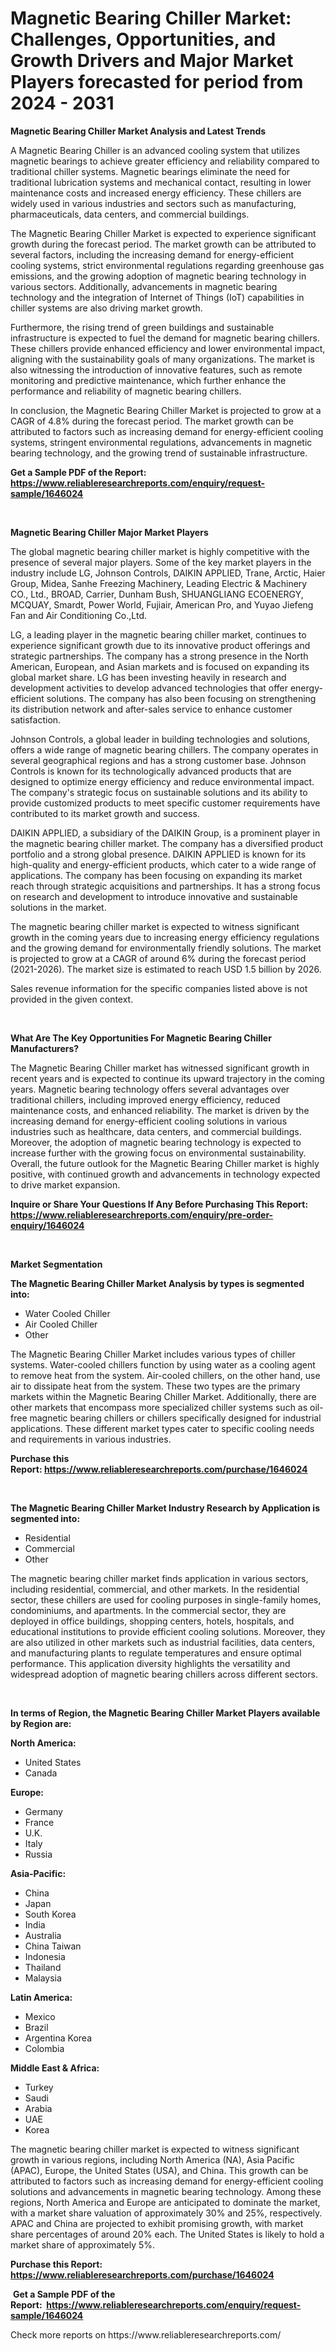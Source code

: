 <p><h1>Magnetic Bearing Chiller Market: Challenges, Opportunities, and Growth Drivers and Major Market Players forecasted for period from 2024 - 2031</h1></p><p><strong>Magnetic Bearing Chiller Market Analysis and Latest Trends</strong></p>
<p><p>A Magnetic Bearing Chiller is an advanced cooling system that utilizes magnetic bearings to achieve greater efficiency and reliability compared to traditional chiller systems. Magnetic bearings eliminate the need for traditional lubrication systems and mechanical contact, resulting in lower maintenance costs and increased energy efficiency. These chillers are widely used in various industries and sectors such as manufacturing, pharmaceuticals, data centers, and commercial buildings.</p><p>The Magnetic Bearing Chiller Market is expected to experience significant growth during the forecast period. The market growth can be attributed to several factors, including the increasing demand for energy-efficient cooling systems, strict environmental regulations regarding greenhouse gas emissions, and the growing adoption of magnetic bearing technology in various sectors. Additionally, advancements in magnetic bearing technology and the integration of Internet of Things (IoT) capabilities in chiller systems are also driving market growth.</p><p>Furthermore, the rising trend of green buildings and sustainable infrastructure is expected to fuel the demand for magnetic bearing chillers. These chillers provide enhanced efficiency and lower environmental impact, aligning with the sustainability goals of many organizations. The market is also witnessing the introduction of innovative features, such as remote monitoring and predictive maintenance, which further enhance the performance and reliability of magnetic bearing chillers.</p><p>In conclusion, the Magnetic Bearing Chiller Market is projected to grow at a CAGR of 4.8% during the forecast period. The market growth can be attributed to factors such as increasing demand for energy-efficient cooling systems, stringent environmental regulations, advancements in magnetic bearing technology, and the growing trend of sustainable infrastructure.</p></p>
<p><strong>Get a Sample PDF of the Report:&nbsp; <a href="https://www.reliableresearchreports.com/enquiry/request-sample/1646024">https://www.reliableresearchreports.com/enquiry/request-sample/1646024</a></strong></p>
<p>&nbsp;</p>
<p><strong>Magnetic Bearing Chiller Major Market Players</strong></p>
<p><p>The global magnetic bearing chiller market is highly competitive with the presence of several major players. Some of the key market players in the industry include LG, Johnson Controls, DAIKIN APPLIED, Trane, Arctic, Haier Group, Midea, Sanhe Freezing Machinery, Leading Electric & Machinery CO., Ltd., BROAD, Carrier, Dunham Bush, SHUANGLIANG ECOENERGY, MCQUAY, Smardt, Power World, Fujiair, American Pro, and Yuyao Jiefeng Fan and Air Conditioning Co.,Ltd.</p><p>LG, a leading player in the magnetic bearing chiller market, continues to experience significant growth due to its innovative product offerings and strategic partnerships. The company has a strong presence in the North American, European, and Asian markets and is focused on expanding its global market share. LG has been investing heavily in research and development activities to develop advanced technologies that offer energy-efficient solutions. The company has also been focusing on strengthening its distribution network and after-sales service to enhance customer satisfaction.</p><p>Johnson Controls, a global leader in building technologies and solutions, offers a wide range of magnetic bearing chillers. The company operates in several geographical regions and has a strong customer base. Johnson Controls is known for its technologically advanced products that are designed to optimize energy efficiency and reduce environmental impact. The company's strategic focus on sustainable solutions and its ability to provide customized products to meet specific customer requirements have contributed to its market growth and success.</p><p>DAIKIN APPLIED, a subsidiary of the DAIKIN Group, is a prominent player in the magnetic bearing chiller market. The company has a diversified product portfolio and a strong global presence. DAIKIN APPLIED is known for its high-quality and energy-efficient products, which cater to a wide range of applications. The company has been focusing on expanding its market reach through strategic acquisitions and partnerships. It has a strong focus on research and development to introduce innovative and sustainable solutions in the market.</p><p>The magnetic bearing chiller market is expected to witness significant growth in the coming years due to increasing energy efficiency regulations and the growing demand for environmentally friendly solutions. The market is projected to grow at a CAGR of around 6% during the forecast period (2021-2026). The market size is estimated to reach USD 1.5 billion by 2026.</p><p>Sales revenue information for the specific companies listed above is not provided in the given context.</p></p>
<p>&nbsp;</p>
<p><strong>What Are The Key Opportunities For Magnetic Bearing Chiller Manufacturers?</strong></p>
<p><p>The Magnetic Bearing Chiller market has witnessed significant growth in recent years and is expected to continue its upward trajectory in the coming years. Magnetic bearing technology offers several advantages over traditional chillers, including improved energy efficiency, reduced maintenance costs, and enhanced reliability. The market is driven by the increasing demand for energy-efficient cooling solutions in various industries such as healthcare, data centers, and commercial buildings. Moreover, the adoption of magnetic bearing technology is expected to increase further with the growing focus on environmental sustainability. Overall, the future outlook for the Magnetic Bearing Chiller market is highly positive, with continued growth and advancements in technology expected to drive market expansion.</p></p>
<p><strong>Inquire or Share Your Questions If Any Before Purchasing This Report: <a href="https://www.reliableresearchreports.com/enquiry/pre-order-enquiry/1646024">https://www.reliableresearchreports.com/enquiry/pre-order-enquiry/1646024</a></strong></p>
<p>&nbsp;</p>
<p><strong>Market Segmentation</strong></p>
<p><strong>The Magnetic Bearing Chiller Market Analysis by types is segmented into:</strong></p>
<p><ul><li>Water Cooled Chiller</li><li>Air Cooled Chiller</li><li>Other</li></ul></p>
<p><p>The Magnetic Bearing Chiller Market includes various types of chiller systems. Water-cooled chillers function by using water as a cooling agent to remove heat from the system. Air-cooled chillers, on the other hand, use air to dissipate heat from the system. These two types are the primary markets within the Magnetic Bearing Chiller Market. Additionally, there are other markets that encompass more specialized chiller systems such as oil-free magnetic bearing chillers or chillers specifically designed for industrial applications. These different market types cater to specific cooling needs and requirements in various industries.</p></p>
<p><strong>Purchase this Report:&nbsp;<a href="https://www.reliableresearchreports.com/purchase/1646024">https://www.reliableresearchreports.com/purchase/1646024</a></strong></p>
<p>&nbsp;</p>
<p><strong>The Magnetic Bearing Chiller Market Industry Research by Application is segmented into:</strong></p>
<p><ul><li>Residential</li><li>Commercial</li><li>Other</li></ul></p>
<p><p>The magnetic bearing chiller market finds application in various sectors, including residential, commercial, and other markets. In the residential sector, these chillers are used for cooling purposes in single-family homes, condominiums, and apartments. In the commercial sector, they are deployed in office buildings, shopping centers, hotels, hospitals, and educational institutions to provide efficient cooling solutions. Moreover, they are also utilized in other markets such as industrial facilities, data centers, and manufacturing plants to regulate temperatures and ensure optimal performance. This application diversity highlights the versatility and widespread adoption of magnetic bearing chillers across different sectors.</p></p>
<p>&nbsp;</p>
<p><strong>In terms of Region, the Magnetic Bearing Chiller Market Players available by Region are:</strong></p>
<p>
    <p> <strong> North America: </strong>
        <ul>
            <li>United States</li>
            <li>Canada</li>
        </ul>
        </p> 
    <p> <strong> Europe: </strong>
        <ul>
            <li>Germany</li>
            <li>France</li>
            <li>U.K.</li>
            <li>Italy</li>
            <li>Russia</li>
        </ul>
        </p> 
    <p> <strong> Asia-Pacific: </strong>
        <ul>
            <li>China</li>
            <li>Japan</li>
            <li>South Korea</li>
            <li>India</li>
            <li>Australia</li>
            <li>China Taiwan</li>
            <li>Indonesia</li>
            <li>Thailand</li>
            <li>Malaysia</li>
        </ul>
        </p> 
    <p> <strong> Latin America: </strong>
        <ul>
            <li>Mexico</li>
            <li>Brazil</li>
            <li>Argentina Korea</li>
            <li>Colombia</li>
        </ul>
        </p> 
    <p> <strong> Middle East & Africa: </strong>
        <ul>
            <li>Turkey</li>
            <li>Saudi</li>
            <li>Arabia</li>
            <li>UAE</li>
            <li>Korea</li>
        </ul>
    </p>
    </p>
<p><p>The magnetic bearing chiller market is expected to witness significant growth in various regions, including North America (NA), Asia Pacific (APAC), Europe, the United States (USA), and China. This growth can be attributed to factors such as increasing demand for energy-efficient cooling solutions and advancements in magnetic bearing technology. Among these regions, North America and Europe are anticipated to dominate the market, with a market share valuation of approximately 30% and 25%, respectively. APAC and China are projected to exhibit promising growth, with market share percentages of around 20% each. The United States is likely to hold a market share of approximately 5%.</p></p>
<p><strong>Purchase this Report: <a href="https://www.reliableresearchreports.com/purchase/1646024">https://www.reliableresearchreports.com/purchase/1646024</a></strong></p>
<p>&nbsp;<strong>Get a Sample PDF of the Report:&nbsp;&nbsp;<a href="https://www.reliableresearchreports.com/enquiry/request-sample/1646024">https://www.reliableresearchreports.com/enquiry/request-sample/1646024</a></strong></p>
<p><strong></strong></p>
<p>Check more reports on https://www.reliableresearchreports.com/</p>